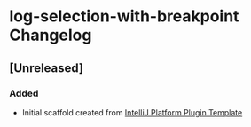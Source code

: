 <!-- Keep a Changelog guide -> https://keepachangelog.com -->

# log-selection-with-breakpoint Changelog

## [Unreleased]
### Added
- Initial scaffold created from [IntelliJ Platform Plugin Template](https://github.com/JetBrains/intellij-platform-plugin-template)
